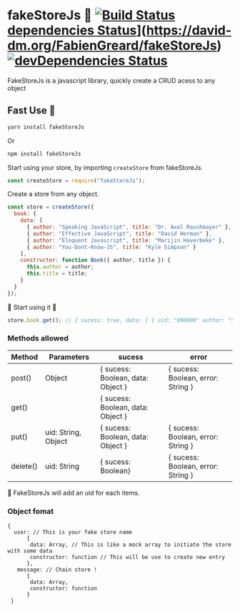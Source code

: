 # fakeStoreJs :construction: [![Build Status](https://travis-ci.org/FabienGreard/fakeStoreJs.svg?branch=master)](https://travis-ci.org/FabienGreard/fakeStoreJs)[dependencies Status](https://david-dm.org/FabienGreard/fakeStoreJs/status.svg)](https://david-dm.org/FabienGreard/fakeStoreJs)[![devDependencies Status](https://david-dm.org/FabienGreard/fakeStoreJs/dev-status.svg)](https://david-dm.org/FabienGreard/fakeStoreJs?type=dev)

FakeStoreJs is a javascript library, quickly create a CRUD acess to any object

## Fast Use :rocket:

```bash
yarn install fakeStoreJs
```

Or

```bash
npm install fakeStoreJs
```

Start using your store, by importing `createStore` from fakeStoreJs.

```javascript
const createStore = require("fakeStoreJs");
```

Create a store from any object.

```javascript
const store = createStore({
  book: {
    data: [
      { author: "Speaking JavaScript", title: "Dr. Axel Raushmayer" },
      { author: "Effective JavaScript", title: "David Herman" },
      { author: "Eloquent Javascript", title: "Marijin Haverbeke" },
      { author: "You-Dont-Know-JS", title: "Kyle Simpson" }
    ],
    constructor: function Book({ author, title }) {
      this.author = author;
      this.title = title;
    }
  }
});
```

:tada: Start using it :tada:

```javascript
store.book.get(); // { sucess: true, data: [ { uid: "000000" author: "Speaking JavaScript", title: "Dr. Axel Raushmayer" }, ...] }
```

### Methods allowed

| Method   | Parameters          | sucess                            | error                              |
| -------- | ------------------- | --------------------------------- | ---------------------------------- |
| post()   | Object              | { sucess: Boolean, data: Object } | { sucess: Boolean, error: String } |
| get()    |                     | { sucess: Boolean, data: Object } |                                    |
| put()    | uid: String, Object | { sucess: Boolean, data: Object } | { sucess: Boolean, error: String } |
| delete() | uid: String         | { sucess: Boolean}                | { sucess: Boolean, error: String } |

:rotating_light: FakeStoreJs will add an uid for each items.

### Object fomat

```
{
  user: // This is your fake store name
      {
       data: Array, // This is like a mock array to initiate the store with some data
       constructor: function // This will be use to create new entry
      },
   message: // Chain store !
      {
       data: Array,
       constructor: function
      }
 }
```
